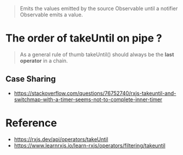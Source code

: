 > Emits the values emitted by the source Observable until a notifier Observable emits a value.
# The order of takeUntil on pipe ?
> As a general rule of thumb takeUntil() should always be the **last operator** in a chain.
## Case Sharing
- https://stackoverflow.com/questions/76752740/rxjs-takeuntil-and-switchmap-with-a-timer-seems-not-to-complete-inner-timer

# Reference
- https://rxjs.dev/api/operators/takeUntil
- https://www.learnrxjs.io/learn-rxjs/operators/filtering/takeuntil
